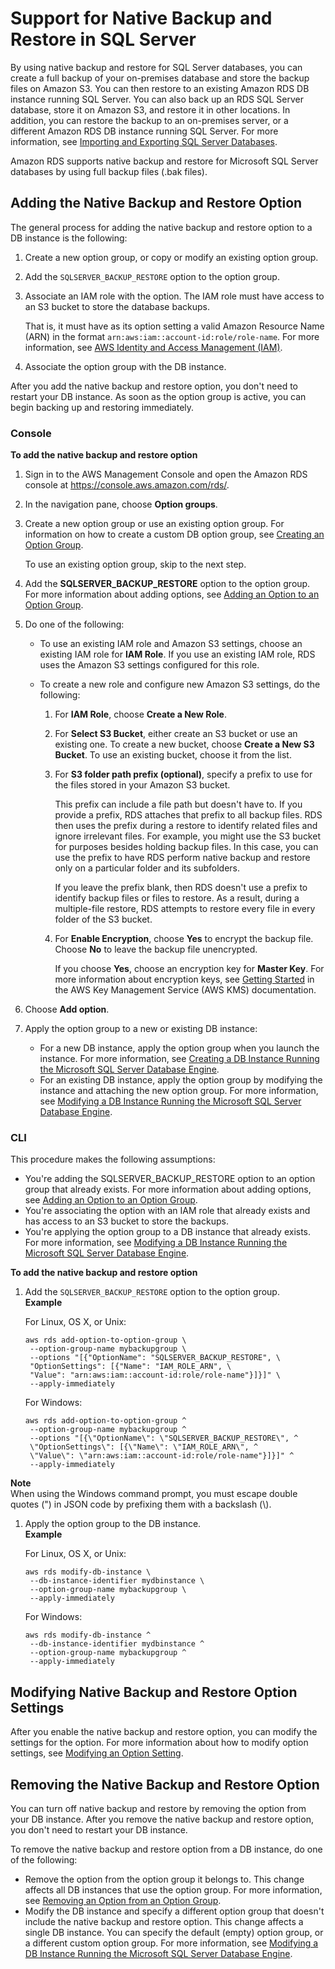 # Support for Native Backup and Restore in SQL Server<a name="Appendix.SQLServer.Options.BackupRestore"></a>

By using native backup and restore for SQL Server databases, you can create a full backup of your on\-premises database and store the backup files on Amazon S3\. You can then restore to an existing Amazon RDS DB instance running SQL Server\. You can also back up an RDS SQL Server database, store it on Amazon S3, and restore it in other locations\. In addition, you can restore the backup to an on\-premises server, or a different Amazon RDS DB instance running SQL Server\. For more information, see [Importing and Exporting SQL Server Databases](SQLServer.Procedural.Importing.md)\.

Amazon RDS supports native backup and restore for Microsoft SQL Server databases by using full backup files \(\.bak files\)\.

## Adding the Native Backup and Restore Option<a name="Appendix.SQLServer.Options.BackupRestore.Add"></a>

The general process for adding the native backup and restore option to a DB instance is the following:

1. Create a new option group, or copy or modify an existing option group\.

1. Add the `SQLSERVER_BACKUP_RESTORE` option to the option group\.

1. Associate an IAM role with the option\. The IAM role must have access to an S3 bucket to store the database backups\.

   That is, it must have as its option setting a valid Amazon Resource Name \(ARN\) in the format `arn:aws:iam::account-id:role/role-name`\. For more information, see [ AWS Identity and Access Management \(IAM\)](https://docs.aws.amazon.com/general/latest/gr/aws-arns-and-namespaces.html#arn-syntax-iam)\.

1. Associate the option group with the DB instance\.

After you add the native backup and restore option, you don't need to restart your DB instance\. As soon as the option group is active, you can begin backing up and restoring immediately\.

### Console<a name="Add.Native.Backup.Restore.Console"></a>

**To add the native backup and restore option**

1. Sign in to the AWS Management Console and open the Amazon RDS console at [https://console\.aws\.amazon\.com/rds/](https://console.aws.amazon.com/rds/)\.

1. In the navigation pane, choose **Option groups**\.

1. Create a new option group or use an existing option group\. For information on how to create a custom DB option group, see [Creating an Option Group](USER_WorkingWithOptionGroups.md#USER_WorkingWithOptionGroups.Create)\.

   To use an existing option group, skip to the next step\.

1. Add the **SQLSERVER\_BACKUP\_RESTORE** option to the option group\. For more information about adding options, see [Adding an Option to an Option Group](USER_WorkingWithOptionGroups.md#USER_WorkingWithOptionGroups.AddOption)\.

1. Do one of the following:
   + To use an existing IAM role and Amazon S3 settings, choose an existing IAM role for **IAM Role**\. If you use an existing IAM role, RDS uses the Amazon S3 settings configured for this role\.
   + To create a new role and configure new Amazon S3 settings, do the following: 

     1. For **IAM Role**, choose **Create a New Role**\.

     1. For **Select S3 Bucket**, either create an S3 bucket or use an existing one\. To create a new bucket, choose **Create a New S3 Bucket**\. To use an existing bucket, choose it from the list\.

     1. For **S3 folder path prefix \(optional\)**, specify a prefix to use for the files stored in your Amazon S3 bucket\. 

        This prefix can include a file path but doesn't have to\. If you provide a prefix, RDS attaches that prefix to all backup files\. RDS then uses the prefix during a restore to identify related files and ignore irrelevant files\. For example, you might use the S3 bucket for purposes besides holding backup files\. In this case, you can use the prefix to have RDS perform native backup and restore only on a particular folder and its subfolders\.

        If you leave the prefix blank, then RDS doesn't use a prefix to identify backup files or files to restore\. As a result, during a multiple\-file restore, RDS attempts to restore every file in every folder of the S3 bucket\.

     1. For **Enable Encryption**, choose **Yes** to encrypt the backup file\. Choose **No** to leave the backup file unencrypted\.

        If you choose **Yes**, choose an encryption key for **Master Key**\. For more information about encryption keys, see [Getting Started](https://docs.aws.amazon.com/kms/latest/developerguide/getting-started.html) in the AWS Key Management Service \(AWS KMS\) documentation\. 

1. Choose **Add option**\.

1. Apply the option group to a new or existing DB instance:
   + For a new DB instance, apply the option group when you launch the instance\. For more information, see [Creating a DB Instance Running the Microsoft SQL Server Database Engine](USER_CreateMicrosoftSQLServerInstance.md)\. 
   + For an existing DB instance, apply the option group by modifying the instance and attaching the new option group\. For more information, see [Modifying a DB Instance Running the Microsoft SQL Server Database Engine](USER_ModifyInstance.SQLServer.md)\. 

### CLI<a name="Add.Native.Backup.Restore.CLI"></a>

This procedure makes the following assumptions:
+ You're adding the SQLSERVER\_BACKUP\_RESTORE option to an option group that already exists\. For more information about adding options, see [Adding an Option to an Option Group](USER_WorkingWithOptionGroups.md#USER_WorkingWithOptionGroups.AddOption)\.
+ You're associating the option with an IAM role that already exists and has access to an S3 bucket to store the backups\.
+ You're applying the option group to a DB instance that already exists\. For more information, see [Modifying a DB Instance Running the Microsoft SQL Server Database Engine](USER_ModifyInstance.SQLServer.md)\. 

**To add the native backup and restore option**

1. Add the `SQLSERVER_BACKUP_RESTORE` option to the option group\.  
**Example**  

   For Linux, OS X, or Unix:

   ```
   aws rds add-option-to-option-group \
   	--option-group-name mybackupgroup \
   	--options "[{"OptionName": "SQLSERVER_BACKUP_RESTORE", \
   	"OptionSettings": [{"Name": "IAM_ROLE_ARN", \
   	"Value": "arn:aws:iam::account-id:role/role-name"}]}]" \
   	--apply-immediately
   ```

   For Windows:

   ```
   aws rds add-option-to-option-group ^
   	--option-group-name mybackupgroup ^
   	--options "[{\"OptionName\": \"SQLSERVER_BACKUP_RESTORE\", ^
   	\"OptionSettings\": [{\"Name\": \"IAM_ROLE_ARN\", ^
   	\"Value\": \"arn:aws:iam::account-id:role/role-name"}]}]" ^
   	--apply-immediately
   ```
**Note**  
When using the Windows command prompt, you must escape double quotes \("\) in JSON code by prefixing them with a backslash \(\\\)\.

1. Apply the option group to the DB instance\.  
**Example**  

   For Linux, OS X, or Unix:

   ```
   aws rds modify-db-instance \
   	--db-instance-identifier mydbinstance \
   	--option-group-name mybackupgroup \
   	--apply-immediately
   ```

   For Windows:

   ```
   aws rds modify-db-instance ^
   	--db-instance-identifier mydbinstance ^
   	--option-group-name mybackupgroup ^
   	--apply-immediately
   ```

## Modifying Native Backup and Restore Option Settings<a name="Appendix.SQLServer.Options.BackupRestore.ModifySettings"></a>

After you enable the native backup and restore option, you can modify the settings for the option\. For more information about how to modify option settings, see [Modifying an Option Setting](USER_WorkingWithOptionGroups.md#USER_WorkingWithOptionGroups.ModifyOption)\.

## Removing the Native Backup and Restore Option<a name="Appendix.SQLServer.Options.BackupRestore.Remove"></a>

You can turn off native backup and restore by removing the option from your DB instance\. After you remove the native backup and restore option, you don't need to restart your DB instance\. 

To remove the native backup and restore option from a DB instance, do one of the following: 
+ Remove the option from the option group it belongs to\. This change affects all DB instances that use the option group\. For more information, see [Removing an Option from an Option Group](USER_WorkingWithOptionGroups.md#USER_WorkingWithOptionGroups.RemoveOption)\. 
+ Modify the DB instance and specify a different option group that doesn't include the native backup and restore option\. This change affects a single DB instance\. You can specify the default \(empty\) option group, or a different custom option group\. For more information, see [Modifying a DB Instance Running the Microsoft SQL Server Database Engine](USER_ModifyInstance.SQLServer.md)\. 